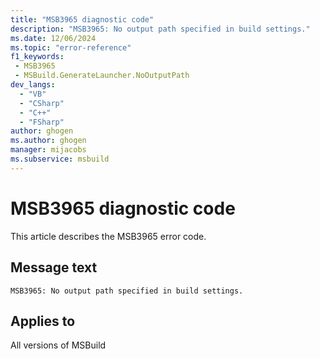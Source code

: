 ```yaml
---
title: "MSB3965 diagnostic code"
description: "MSB3965: No output path specified in build settings."
ms.date: 12/06/2024
ms.topic: "error-reference"
f1_keywords:
 - MSB3965
 - MSBuild.GenerateLauncher.NoOutputPath
dev_langs:
  - "VB"
  - "CSharp"
  - "C++"
  - "FSharp"
author: ghogen
ms.author: ghogen
manager: mijacobs
ms.subservice: msbuild
---
```


# MSB3965 diagnostic code

<!-- :::ErrorDefinitionDescription::: -->
<!-- :::editable-content name="introDescription"::: -->
This article describes the MSB3965 error code.
<!-- :::editable-content-end::: -->

## Message text

`MSB3965: No output path specified in build settings.`

<!-- :::editable-content name="postOutputDescription"::: -->
<!--
{StrBegin="MSB3965: "}
-->
<!-- :::editable-content-end::: -->
<!-- :::ErrorDefinitionDescription-end::: -->

## Applies to

All versions of MSBuild

